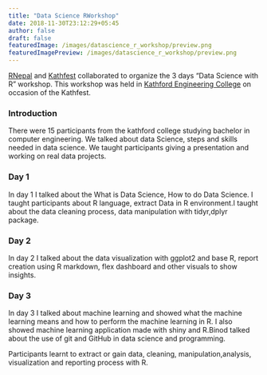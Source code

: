 ```yaml
---
title: "Data Science RWorkshop"
date: 2018-11-30T23:12:29+05:45
author: false
draft: false
featuredImage: /images/datascience_r_workshop/preview.png
featuredImagePreview: /images/datascience_r_workshop/preview.png
---
```


[RNepal](https://www.facebook.com/RUGNepal/) and [Kathfest](https://www.facebook.com/kathfest/) collaborated to organize the 3 days “Data Science with R” workshop. This workshop was held in [Kathford Engineering College](https://kathford.edu.np/) on occasion of the Kathfest.

### Introduction

 There were 15 participants from the kathford college studying bachelor in computer engineering. We talked about data Science, steps and skills needed in data science. We taught participants giving a presentation and working on real data projects.

### Day 1

In day 1 I talked about the What is Data Science, How to do Data Science. I taught participants about R language, extract Data in R environment.I taught about the data cleaning process, data manipulation with tidyr,dplyr package.

### Day 2

In day 2 I talked about the data visualization with ggplot2 and base R, report creation using R markdown, flex dashboard and other visuals to show insights.

### Day 3

In day 3 I talked about machine learning and showed what the machine learning means and how to perform the machine learning in R. I also showed machine learning application made with shiny and R.Binod talked about the use of git and GitHub in data science and programming.

Participants learnt to extract or gain data, cleaning, manipulation,analysis, visualization and reporting process with R.